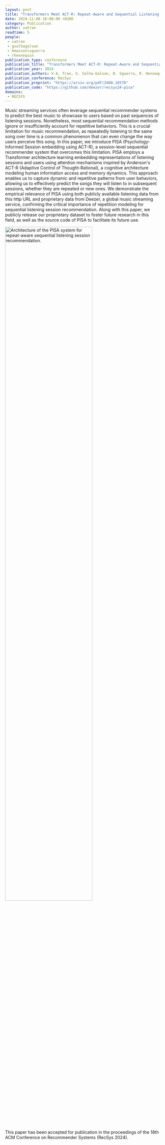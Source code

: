 ```yaml
---
layout: post
title: "Transformers Meet ACT-R: Repeat-Aware and Sequential Listening Session Recommendation"
date: 2024-11-08 16:00:00 +0200
category: Publication
author: vatran
readtime: 5
people:
 - vatran
 - gsalhagalvan
 - bmassonisguerra
 - rhennequin
publication_type: conference
publication_title: "Transformers Meet ACT-R: Repeat-Aware and Sequential Listening Session Recommendation"
publication_year: 2024
publication_authors: V-A. Tran, G. Salha-Galvan, B. Sguerra, R. Hennequin
publication_conference: RecSys
publication_preprint: "https://arxiv.org/pdf/2408.16578"
publication_code: "https://github.com/deezer/recsys24-pisa"
domains: 
 - RECSYS
---
```


Music streaming services often leverage sequential recommender systems to predict the best music to showcase to users based on past sequences of listening sessions. Nonetheless, most sequential recommendation methods ignore or insufficiently account for repetitive behaviors. This is a crucial limitation for music recommendation, as repeatedly listening to the same song over time is a common phenomenon that can even change the way users perceive this song. In this paper, we introduce PISA (Psychology-Informed Session embedding using ACT-R), a session-level sequential recommender system that overcomes this limitation. PISA employs a Transformer architecture learning embedding representations of listening sessions and users using attention mechanisms inspired by Anderson's ACT-R (Adaptive Control of Thought-Rational), a cognitive architecture modeling human information access and memory dynamics. This approach enables us to capture dynamic and repetitive patterns from user behaviors, allowing us to effectively predict the songs they will listen to in subsequent sessions, whether they are repeated or new ones. We demonstrate the empirical relevance of PISA using both publicly available listening data from this http URL and proprietary data from Deezer, a global music streaming service, confirming the critical importance of repetition modeling for sequential listening session recommendation. Along with this paper, we publicly release our proprietary dataset to foster future research in this field, as well as the source code of PISA to facilitate its future use.

<div class="publication-illustration">
    <img
        style="width: 75%;"
        src="{{ '/static/images/publis/tran24recsys/pisa.png' | prepend: site.url }}"
        alt="Architecture of the PISA system for repeat-aware sequential listening session recommendation."/>
</div>

This paper has been accepted for publication in the proceedings of the 18th ACM Conference on Recommender Systems (RecSys 2024).
